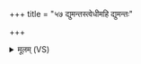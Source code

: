 +++
title = "५७ द्युमन्तस्त्वेधीमहि द्युमन्तः"

+++
<details><summary>मूलम् (VS)</summary>

द्यु॒मन्त॑स्त्वेधीमहि द्यु॒मन्तः॒ समि॑धीमहि।  
द्यु॒मान्द्यु॑म॒त आ व॑हपि॒तॄन्ह॒विषे॒ अत्त॑वे ॥
</details>